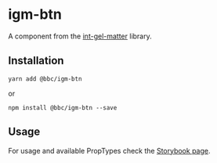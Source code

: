 # igm-btn

A component from the [int-gel-matter](https://github.com/bbc/int-gel-matter) library.

## Installation
```
yarn add @bbc/igm-btn
```
or
```
npm install @bbc/igm-btn --save
```

## Usage

For usage and available PropTypes check the [Storybook page](https://bbc.github.io/int-gel-matter/?selectedKind=igm-btn).